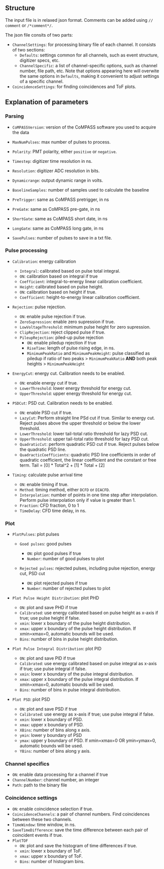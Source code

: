 <!--
 * @Description: Input options
 * @Author: Ming Fang
 * @Date: 2021-04-06 15:40:21
 * @LastEditors: Ming Fang
 * @LastEditTime: 2022-02-28 20:58:37
-->

## Structure
The input file is in relaxed json format. Comments can be added using `// comment` or `/*comment*/`. 

The json file consits of two parts: 
- `ChannelSettings`: for processing binary file of each channel. It consists of two sections:
    - `Defaults`: settings common for all channels, such as event structure, digitizer specs, etc.
    - `ChannelSpecific`: a list of channel-specific options, such as channel number, file path, etc. Note that options appearing here will overwite the same options in `Defaults`, making it convenient to adjust settings of a specific channel.
- `CoincidenceSettings`: for finding coincidences and ToF plots.

## Explanation of parameters
### Parsing
- `CoMPASSVersion`: version of the CoMPASS software you used to acquire the data
- `MaxNumPulses`: max number of pulses to process.
- `Polarity`: PMT polarity, either `positive` or `negative`.

- `Timestep`: digitizer time resolution in ns.
- `Resolution`: digitizer ADC resolution in bits.

<!-- - `Headers`: size of each header in bytes.
- `SampleSize`: size of each waveform sample in bytes. -->

- `Dynamicrange`: output dynamic range in volts.

- `BaselineSamples`: number of samples used to calculate the baseline

- `PreTrigger`: same as CoMPASS pretrigger, in ns
- `PreGate`: same as CoMPASS pre-gate, in ns
- `ShortGate`: same as CoMPASS short date, in ns
- `LongGate`: same as CoMPASS long gate, in ns

- `SavePulses`: number of pulses to save in a txt file.

### Pulse processing
- `Calibration`: energy calibration
    - `Integral`: calibrated based on pulse total integral.
    - `ON`: calibration based on integral if true
    - `Coefficient`: integral-to-energy linear calibration coefficient.
    - `Height`: calibrated based on pulse height.
    - `ON`: calibration based on height if true.
    - `Coefficient`: height-to-energy linear calibration coefficient.

- `Rejection`: pulse rejection.
    - `ON`: enable pulse rejection if true.
    - `ZeroSupression`: enable zero supression if true.
    - `LowVoltageThreshold`: minimum pulse height for zero supression.
    - `ClipRejection`: reject clipped pulse if true.
    - `PileupRejection`: piled-up pulse rejection
        - `ON`: enable piledup rejection if true
        - `RiseTime`: length of pulse rising edge, in ns.
        - `MinimumPeakRatio` and `MinimumPeakHeight`: pulse classified as piledup if ratio of two peaks > `MinimumPeakRatio` **AND** both peak heights > `MinimumPeakHeight`

- `EnergyCut`: energy cut. Calibration needs to be enabled. 
    - `ON`: enable energy cut if true.
    - `LowerThreshold`: lower energy threshold for energy cut.
    - `UpperThreshold`: upper energy threshold for energy cut.

- `PSDCut`: PSD cut. Calibration needs to be enabled. 
    - `ON`: enable PSD cut if true.
    - `LazyCut`: Perform straight line PSd cut if true. Similar to energy cut. Reject pulses above the upper threshold or below the lower threshold.
    - `LowerThreshold`: lower tail-total ratio threshold for lazy PSD cut.
    - `UpperThreshold`: upper tail-total ratio threshold for lazy PSD cut.
    - `QuadraticCut`: perform quadratic PSD cut if true. Reject pulses below the quadratic PSD line.
    - `QuadracticCoefficients`:  quadratic PSD line coefficients in order of quadratic coefficient, the linear coefficient and the constant or free term. Tail = [0] * Total^2 + [1] * Total + [2]

- `Timing`: calculate pulse arrival time
    - `ON`: enable timing if true.
    - `Method`: timing method, either `DCFD` or `DIACFD`.
    - `Interpolation`: number of points in one time step after interpolation. Perform pulse interpolation only if value is greater than 1.
    - `Fraction`: CFD fraction, 0 to 1
    - `TimeDelay`: CFD time delay, in ns.
### Plot
- `PlotPulses`: plot pulses
    - `Good pulses`: good pulses
        - `ON`: plot good pulses if true
        - `Number`: number of good pulses to plot

    - `Rejected pulses`: rejected pulses, including pulse rejection, energy cut, PSD cut
        - `ON`: plot rejected pulses if true
        - `Number`: number of rejected pulses to plot

- `Plot Pulse Height Distribution`: plot PHD
    - `ON`: plot and save PHD if true
    - `Calibrated`: use energy calibrated based on pulse height as x-axis if true; use pulse height if false.
    - `xmin`: lower x boundary of the pulse height distribution.
    - `xmax`: upper x boundary of the pulse height distribution. If xmin=xmax=0, automatic bounds will be used.
    - `Bins`: number of bins in pulse height distribution.

- `Plot Pulse Integral Distribution`: plot PID
    - `ON`: plot and save PID if true
    - `Calibrated`: use energy calibrated based on pulse integral as x-axis if true; use pulse integral if false.
    - `xmin`: lower x boundary of the pulse integral distribution.
    - `xmax`: upper x boundary of the pulse integral distribution. If xmin=xmax=0, automatic bounds will be used.
    - `Bins`: number of bins in pulse integral distribution.

- `Plot PSD`: plot PSD
    - `ON`: plot and save PSD if true
    - `Calibrated`: use energy as x-axis if true; use pulse integral if false.
    - `xmin`: lower x boundary of PSD.
    - `xmax`: upper x boundary of PSD. 
    - `XBins`: number of bins along x axis.
    - `ymin`: lower y boundary of PSD
    - `ymax`: upper y boundary of PSD. If xmin=xmax=0 OR ymin=ymax=0, automatic bounds will be used.
    - `YBins`: number of bins along y axis.

### Channel specifics

- `ON`: enable data processing for a channel if true
- `ChannelNumber`: channel number, an integer
- `Path`: path to the binary file

### Coincidence settings

- `ON`: enable coincidence selection if true.
- `CoincidenceChannels`: a pair of channel numbers. Find coincidences between these two channels.
- `TimeWindow`: time window, in ns.
- `SaveTimeDifference`:     save the time difference between each pair of coincident events if true.
- `PlotTOF`
    - `ON`: plot and save the histogram of time differences if true.
    - `xmin`: lower x boundary of ToF.
    - `xmax`: upper x boundary of ToF. 
    - `Bins`: number of histogram bins.


